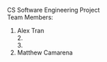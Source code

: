 CS Software Engineering Project<br>
Team Members:<br>
1. Alex Tran <br>
2.<br>
3.<br>
4. Matthew Camarena

